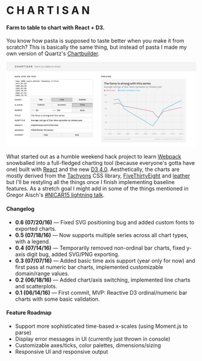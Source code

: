 # C H A R T I S A N
#### Farm to table to chart with React + D3.

You know how pasta is supposed to taste better when you make it from scratch? This is basically the same thing, but instead of pasta I made my own version of Quartz's [Chartbuilder](https://github.com/Quartz/Chartbuilder).

![Chartisan](screenshot.png)

What started out as a humble weekend hack project to learn [Webpack](https://github.com/webpack/webpack) snowballed into a full-fledged charting tool (because everyone's gotta have one) built with [React](https://github.com/facebook/react) and the new [D3 4.0](https://github.com/d3/d3). Aesthetically, the charts are mostly derived from the [Tachyons](https://github.com/tachyons-css/tachyons) CSS library, [FiveThirtyEight](https://fivethirtyeight.com) and [leather](https://github.com/wireservice/leather) but I'll be restyling all the things once I finish implementing baseline features. As a stretch goal I might add in some of the things mentioned in Gregor Aisch's [#NICAR15 lightning talk](http://vis4.net/blog/posts/seven-features-youll-wantin-your-next-charting-tool).

#### Changelog
* **0.6 (07/20/16)** — Fixed SVG positioning bug and added custom fonts to exported charts. 
* **0.5 (07/18/16)** — Now supports multiple series across all chart types, with a legend.
* **0.4 (07/14/16)** — Temporarily removed non-ordinal bar charts, fixed y-axis digit bug, added SVG/PNG exporting.
* **0.3 (07/07/16)** — Added basic time axis support (year only for now) and first pass at numeric bar charts, implemented customizable domain/range values.
* **0.2 (06/18/16)** — Added chart/axis switching, implemented line charts and scatterplots.
* **0.1 (06/14/16)** — First commit, MVP: Reactive D3 ordinal/numeric bar charts with some basic validation.

#### Feature Roadmap
* Support more sophisticated time-based x-scales (using Moment.js to parse)
* Display error messages in UI (currently just thrown in console)
* Customizable axes/ticks, color palettes, dimensions/sizing
* Responsive UI and responsive output
